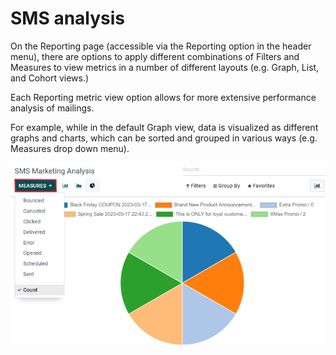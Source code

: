 # SMS analysis

On the Reporting page (accessible via the Reporting option in the
header menu), there are options to apply different combinations of Filters and
Measures to view metrics in a number of different layouts (e.g. Graph,
List, and Cohort views.)

Each Reporting metric view option allows for more extensive performance analysis of
 mailings.

For example, while in the default Graph view,  data
is visualized as different graphs and charts, which can be sorted and grouped in various ways (e.g.
Measures drop down menu).

![Reporting page in SMS Marketing.](../../../.gitbook/assets/sms-reporting-page.png)
